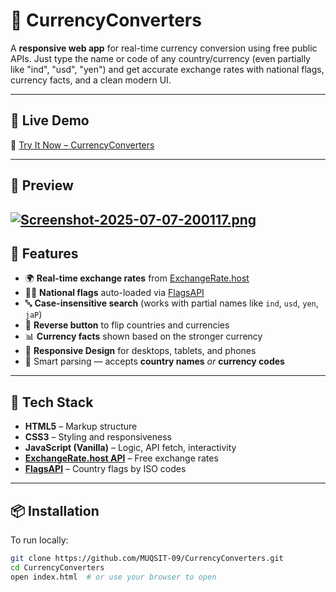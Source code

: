 # 💱 CurrencyConverters

A **responsive web app** for real-time currency conversion using free public APIs. Just type the name or code of any country/currency (even partially like "ind", "usd", "yen") and get accurate exchange rates with national flags, currency facts, and a clean modern UI.

---

## 🔗 Live Demo

🎯 [Try It Now – CurrencyConverters](https://muqsit-09.github.io/CurrencyConverters/)

---

## 📸 Preview

[![Screenshot-2025-07-07-200117.png](https://i.postimg.cc/nrt6BXVG/Screenshot-2025-07-07-200117.png)](https://postimg.cc/34nSHJvk)
---

## 🚀 Features

- 🌍 **Real-time exchange rates** from [ExchangeRate.host](https://exchangerate.host)
- 🏳️‍🌈 **National flags** auto-loaded via [FlagsAPI](https://flagsapi.com)
- 🔤 **Case-insensitive search** (works with partial names like `ind`, `usd`, `yen`, `jaP`)
- 🔄 **Reverse button** to flip countries and currencies
- 📊 **Currency facts** shown based on the stronger currency
- 📱 **Responsive Design** for desktops, tablets, and phones
- 🧠 Smart parsing — accepts **country names** *or* **currency codes**

---

## 🧰 Tech Stack

- **HTML5** – Markup structure  
- **CSS3** – Styling and responsiveness  
- **JavaScript (Vanilla)** – Logic, API fetch, interactivity  
- **[ExchangeRate.host API](https://exchangerate.host)** – Free exchange rates  
- **[FlagsAPI](https://flagsapi.com)** – Country flags by ISO codes  

---

## 📦 Installation

To run locally:

```bash
git clone https://github.com/MUQSIT-09/CurrencyConverters.git
cd CurrencyConverters
open index.html  # or use your browser to open


